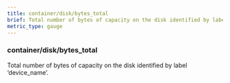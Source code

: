 ```yaml
---
title: container/disk/bytes_total
brief: Total number of bytes of capacity on the disk identified by label ‘device_name’.
metric_type: gauge
---
```

### container/disk/bytes_total

Total number of bytes of capacity on the disk identified by label ‘device_name’.